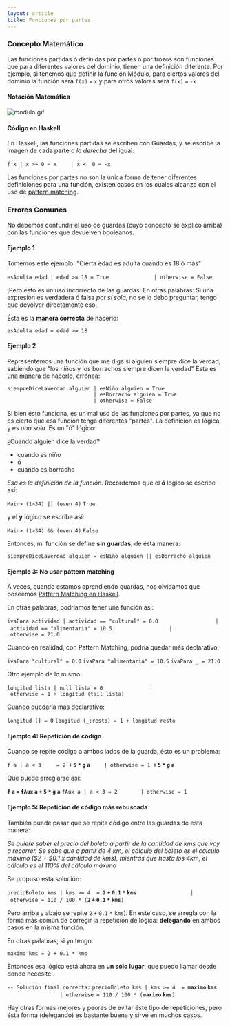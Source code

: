 ```yaml
---
layout: article
title: Funciones por partes
---
```


### Concepto Matemático

Las funciones partidas ó definidas por partes ó por trozos son funciones que para diferentes valores del dominio, tienen una definición diferente. Por ejemplo, si tenemos que definir la función Módulo, para ciertos valores del dominio la función será `f(x)` `=` `x` y para otros valores será `f(x)` `=` `-x`

#### Notación Matemática

![](modulo.gif "modulo.gif")

#### Código en Haskell

En Haskell, las funciones partidas se escriben con Guardas, y se escribe la imagen de cada parte *a la derecha* del igual:

`f x | x >= 0 = x`
`    | x <  0 = -x`

Las funciones por partes no son la única forma de tener diferentes definiciones para una función, existen casos en los cuales alcanza con el uso de [pattern matching](pattern-matching-en-haskell.html).

### Errores Comunes

No debemos confundir el uso de guardas (cuyo concepto se explicó arriba) con las funciones que devuelven booleanos.

#### Ejemplo 1

Tomemos éste ejemplo: "Cierta edad es adulta cuando es 18 ó más"

`esAdulta edad | edad >= 18 = True`
`              | otherwise = False`

¡Pero esto es un uso incorrecto de las guardas! En otras palabras: Si una expresión es verdadera ó falsa *por sí sola*, no se lo debo preguntar, tengo que devolver directamente eso.

Ésta es la **manera correcta** de hacerlo:

`esAdulta edad = edad >= 18`

#### Ejemplo 2

Representemos una función que me diga si alguien siempre dice la verdad, sabiendo que "los niños y los borrachos siempre dicen la verdad" Ésta es una manera de hacerlo, errónea:

`siempreDiceLaVerdad alguien | esNiño alguien = True`
`                            | esBorracho alguien = True`
`                            | otherwise = False`

Si bien ésto funciona, es un mal uso de las funciones por partes, ya que no es cierto que esa función tenga diferentes "partes". La definición es lógica, y es *una sola*. Es un "ó" lógico:

¿Cuando alguien dice la verdad?

-   cuando es niño
-   ó
-   cuando es borracho

*Esa es la definición de la función*. Recordemos que el **ó** logico se escribe así:

`Main> (1>34) || (even 4)`
`True`

y el **y** lógico se escribe así:

`Main> (1>34) && (even 4)`
`False`

Entonces, mi función se define **sin guardas**, de ésta manera:

`siempreDiceLaVerdad alguien = esNiño alguien || esBorracho alguien`

#### Ejemplo 3: No usar pattern matching

A veces, cuando estamos aprendiendo guardas, nos olvidamos que poseemos [Pattern Matching en Haskell](pattern-matching-en-haskell.html).

En otras palabras, podríamos tener una función así:

`ivaPara actividad | actividad == "cultural" = 0.0`
`                  | actividad == "alimentaria" = 10.5`
`                  | otherwise = 21.0`

Cuando en realidad, con Pattern Matching, podría quedar más declarativo:

`ivaPara "cultural" = 0.0`
`ivaPara "alimentaria" = 10.5`
`ivaPara _ = 21.0`

Otro ejemplo de lo mismo:

`longitud lista | null lista = 0`
`              | otherwise = 1 + longitud (tail lista)`

Cuando quedaría más declarativo:

`longitud [] = 0`
`longitud (_:resto) = 1 + longitud resto`

#### Ejemplo 4: Repetición de código

Cuando se repite código a ambos lados de la guarda, ésto es un problema:

`f a | a < 3     = 2 `**`+` `5` `*` `g` `a`**
`    | otherwise = 1 `**`+` `5` `*` `g` `a`**

Que puede arreglarse así:

**`f` `a` `=` `fAux` `a` `+` `5` `*` `g` `a`**
`fAux a | a < 3 = 2`
`       | otherwise = 1`

#### Ejemplo 5: Repetición de código más rebuscada

También puede pasar que se repita código entre las guardas de esta manera:

*Se quiere saber el precio del boleto a partir de la cantidad de kms que voy a recorrer. Se sabe que a partir de 4 km, el cálculo del boleto es el cálculo máximo ($2 + $0.1 x cantidad de kms), mientras que hasta los 4km, el cálculo es el 110% del cálculo máximo*

Se propuso esta solución:

`precioBoleto kms | kms >= 4  = `**`2` `+` `0.1` `*` `kms`**
`                 | otherwise = 110 / 100 * (`**`2` `+` `0.1` `*` `kms`**`)`

Pero arriba y abajo se repite `2` `+` `0.1` `*` `kms`). En este caso, se arregla con la forma más común de corregir la repetición de lógica: **delegando** en ambos casos en la misma función.

En otras palabras, si yo tengo:

`maximo kms = 2 + 0.1 * kms`

Entonces esa lógica está ahora en **un sólo lugar**, que puedo llamar desde donde necesite:

`-- Solución final correcta:`
`precioBoleto kms | kms >= 4  = `**`maximo` `kms`**
`                 | otherwise = 110 / 100 * (`**`maximo` `kms`**`)`

Hay otras formas mejores y peores de evitar éste tipo de repeticiones, pero ésta forma (delegando) es bastante buena y sirve en muchos casos.
